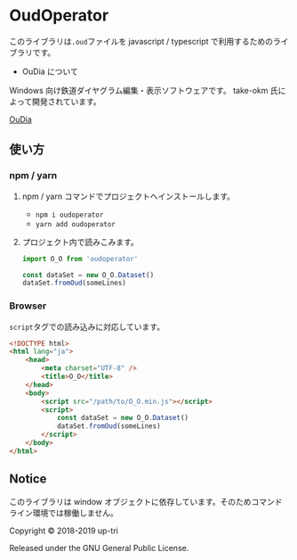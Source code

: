 # OudOperator

このライブラリは`.oud`ファイルを javascript / typescript で利用するためのライブラリです。

-   OuDia について

Windows 向け鉄道ダイヤグラム編集・表示ソフトウェアです。
take-okm 氏によって開発されています。

[OuDia](http://take-okm.a.la9.jp/oudia/)

## 使い方

### npm / yarn

1.  npm / yarn コマンドでプロジェクトへインストールします。

    -   `npm i oudoperator`
    -   `yarn add oudoperator`

2.  プロジェクト内で読みこみます。

    ```js
    import O_O from 'oudoperator'

    const dataSet = new O_O.Dataset()
    dataSet.fromOud(someLines)
    ```

### Browser

`script`タグでの読み込みに対応しています。

```html
<!DOCTYPE html>
<html lang="ja">
    <head>
        <meta charset="UTF-8" />
        <title>O_O</title>
    </head>
    <body>
        <script src="/path/to/O_O.min.js"></script>
        <script>
            const dataSet = new O_O.Dataset()
            dataSet.fromOud(someLines)
        </script>
    </body>
</html>
```

## Notice

このライブラリは window オブジェクトに依存しています。そのためコマンドライン環境では稼働しません。

Copyright &copy; 2018-2019 up-tri

Released under the GNU General Public License.
